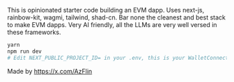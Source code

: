 This is opinionated starter code building an EVM dapp. Uses next-js, rainbow-kit, wagmi, tailwind, shad-cn. Bar none the cleanest and best stack to make EVM dapps. Very AI friendly, all the LLMs are very well versed in these frameworks.   

```bash
yarn
npm run dev
# Edit NEXT_PUBLIC_PROJECT_ID= in your .env, this is your WalletConnect project id required for rainbowkit.
```

Made by https://x.com/AzFlin